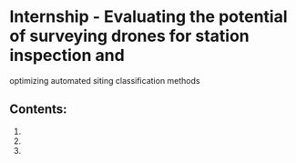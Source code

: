 # Internship - Evaluating the potential of surveying drones for station inspection and 
optimizing automated siting classification methods

## Contents:
1. 
2. 
3.
